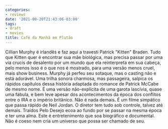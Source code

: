 ```yaml
---
categories:
- reviews
date: '2021-08-20T21:43:06-03:00'
tags:
- draft
- movies
title: Café da Manhã em Plutão
---
```


Cillian Murphy é irlandês e faz aqui a travesti Patrick "Kitten" Braden. Tudo que Kitten quer é encontrar sua mãe biológica, mas precisa passar por uma via crucis de desalento por um mundo que ela reinterpreta em sua cabeça, pelo menos isso é o que nos é mostrado, para uma versão menos cruel, mais show business. Murphy já perfeu seu sotaque, mas o casting não e está adorável. Uma trilha sonora charmosa, mas passageira, salpica os rápidos capítulos dessa história adaptada do romance de Patrick McCabe de mesmo nome. É uma versão não-explícita de uma garota lascívia, quase uma fábula, e bem leve apesar dos acontecimentos da época dos conflitos entre o IRA e o império britânico. Não é nada demais. É um filme simpático que passa rápido de Neil Jordan. O diretor tem tudo sob controle, talvez até demais. Traídos Pelo Desejo ecoa ao fundo por se passar na mesma época e ter uma alma. Este é entretenimento que soa biográfico e documental. Não é coeso nem cria um universo que possa ser chamado de seu.
